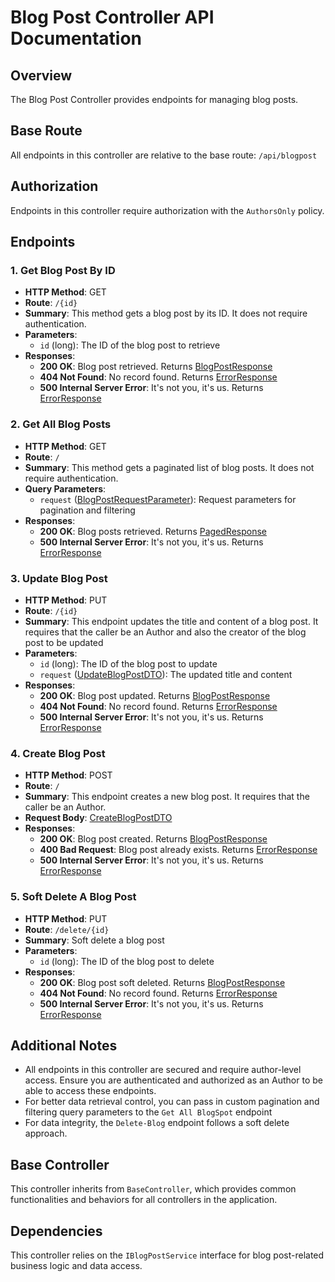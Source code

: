 # Blog Post Controller API Documentation

## Overview

The Blog Post Controller provides endpoints for managing blog posts.

## Base Route

All endpoints in this controller are relative to the base route: `/api/blogpost`

## Authorization

Endpoints in this controller require authorization with the `AuthorsOnly` policy.

## Endpoints

### 1. Get Blog Post By ID

- **HTTP Method**: GET
- **Route**: `/{id}`
- **Summary**: This method gets a blog post by its ID. It does not require authentication.
- **Parameters**:
  - `id` (long): The ID of the blog post to retrieve
- **Responses**:
  - **200 OK**: Blog post retrieved. Returns [BlogPostResponse](#blogpostresponse)
  - **404 Not Found**: No record found. Returns [ErrorResponse](#errorresponse)
  - **500 Internal Server Error**: It's not you, it's us. Returns [ErrorResponse](#errorresponse)

### 2. Get All Blog Posts

- **HTTP Method**: GET
- **Route**: `/`
- **Summary**: This method gets a paginated list of blog posts. It does not require authentication.
- **Query Parameters**:
  - `request` ([BlogPostRequestParameter](#blogpostrequestparameter)): Request parameters for pagination and filtering
- **Responses**:
  - **200 OK**: Blog posts retrieved. Returns [PagedResponse<BlogPostResponse>](#pagedresponseblogpostresponse)
  - **500 Internal Server Error**: It's not you, it's us. Returns [ErrorResponse](#errorresponse)

### 3. Update Blog Post

- **HTTP Method**: PUT
- **Route**: `/{id}`
- **Summary**: This endpoint updates the title and content of a blog post. It requires that the caller be an Author and also the creator of the blog post to be updated
- **Parameters**:
  - `id` (long): The ID of the blog post to update
  - `request` ([UpdateBlogPostDTO](#updateblogpostdto)): The updated title and content
- **Responses**:
  - **200 OK**: Blog post updated. Returns [BlogPostResponse](#blogpostresponse)
  - **404 Not Found**: No record found. Returns [ErrorResponse](#errorresponse)
  - **500 Internal Server Error**: It's not you, it's us. Returns [ErrorResponse](#errorresponse)

### 4. Create Blog Post

- **HTTP Method**: POST
- **Route**: `/`
- **Summary**: This endpoint creates a new blog post. It requires that the caller be an Author.
- **Request Body**: [CreateBlogPostDTO](#createblogpostdto)
- **Responses**:
  - **200 OK**: Blog post created. Returns [BlogPostResponse](#blogpostresponse)
  - **400 Bad Request**: Blog post already exists. Returns [ErrorResponse](#errorresponse)
  - **500 Internal Server Error**: It's not you, it's us. Returns [ErrorResponse](#errorresponse)

### 5. Soft Delete A Blog Post

- **HTTP Method**: PUT
- **Route**: `/delete/{id}`
- **Summary**: Soft delete a blog post
- **Parameters**:
  - `id` (long): The ID of the blog post to delete
- **Responses**:
  - **200 OK**: Blog post soft deleted. Returns [BlogPostResponse](#blogpostresponse)
  - **404 Not Found**: No record found. Returns [ErrorResponse](#errorresponse)
  - **500 Internal Server Error**: It's not you, it's us. Returns [ErrorResponse](#errorresponse)


## Additional Notes

- All endpoints in this controller are secured and require author-level access. Ensure you are authenticated and authorized as an Author to be able to access these endpoints.
- For better data retrieval control, you can pass in custom pagination and filtering query parameters to the `Get All BlogSpot` endpoint 
- For data integrity, the `Delete-Blog` endpoint follows a soft delete approach.

## Base Controller

This controller inherits from `BaseController`, which provides common functionalities and behaviors for all controllers in the application.

## Dependencies

This controller relies on the `IBlogPostService` interface for blog post-related business logic and data access.